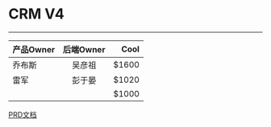 # CRM V4
---

| 产品Owner| 后端Owner| Cool  |
| --------|:--------:| -----:|
| 乔布斯   | 吴彦祖   | $1600 |
|   雷军  |   彭于晏 |  $1020 |
|         |         |  $1000 |

[PRD文档](http://10.10.10.40/CRM/index.html)